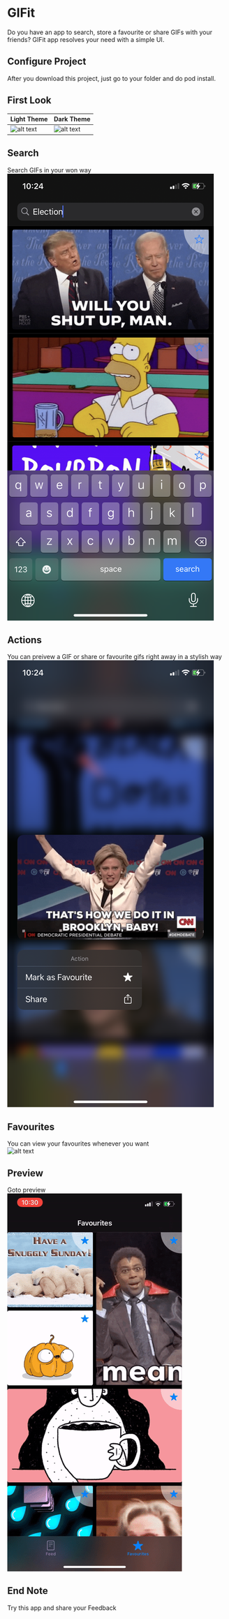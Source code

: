# GIFit 

Do you have an app to search, store a favourite or share GIFs with your friends? GIFit app resolves your need with a simple UI. 

## Configure Project

After you download this project, just go to your folder and do pod install.

## First Look

| Light Theme  | Dark Theme |
| ------------- | ------------- |
| ![alt text](IMG_5807.PNG)  |  ![alt text](IMG_5808.PNG)|


## Search
Search GIFs in your won way<br>
![alt text](IMG_5809.PNG)

## Actions
You can preivew a GIF or share or favourite gifs right away in a stylish way <br>
![alt text](IMG_5810.PNG)

## Favourites
You can view your favourites whenever you want <br>
![alt text](IMG_5811.PNG)

## Preview
Goto preview <br>
![alt text](preview.gif)

## End Note
Try this app and share your Feedback
